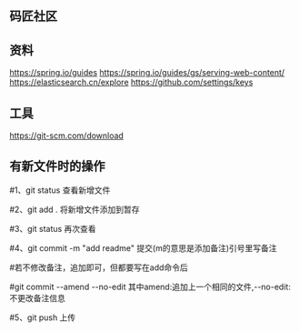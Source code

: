 ## 码匠社区

## 资料

https://spring.io/guides
https://spring.io/guides/gs/serving-web-content/
https://elasticsearch.cn/explore
https://github.com/settings/keys

## 工具

https://git-scm.com/download

## 有新文件时的操作

 #1、git status 查看新增文件

 #2、git add . 将新增文件添加到暂存

 #3、git status 再次查看

 #4、git commit -m "add readme" 提交(m的意思是添加备注)引号里写备注

 #若不修改备注，追加即可，但都要写在add命令后

 #git commit --amend --no-edit 其中amend:追加上一个相同的文件,--no-edit:不更改备注信息

 #5、git push  上传